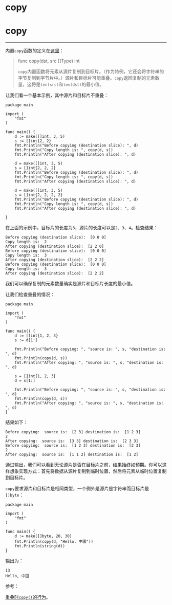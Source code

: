 # copy

# copy

* * *

内置`copy`函数的定义在[这里](https://golang.org/pkg/builtin/#copy)：

> func copy(dst, src []Type) int
> 
> `copy`内置函数将元素从源片复制到目标片。（作为特例，它还会将字符串的字节复制到字节片中。）源片和目标片可能重叠。`copy`返回复制的元素数量，这将是`len(src)`和`len(dst)`的最小值。

让我们看一个基本示例，其中源片和目标片不重叠：

```
package main

import (
    "fmt"
)

func main() {
    d := make([]int, 3, 5)
    s := []int{2, 2}
    fmt.Println("Before copying (destination slice): ", d)
    fmt.Println("Copy length is: ", copy(d, s))
    fmt.Println("After copying (destination slice): ", d)

    d = make([]int, 3, 5)
    s = []int{2, 2, 2}
    fmt.Println("Before copying (destination slice): ", d)
    fmt.Println("Copy length is: ", copy(d, s))
    fmt.Println("After copying (destination slice): ", d)

    d = make([]int, 3, 5)
    s = []int{2, 2, 2, 2}
    fmt.Println("Before copying (destination slice): ", d)
    fmt.Println("Copy length is: ", copy(d, s))
    fmt.Println("After copying (destination slice): ", d)

} 
```

在上面的示例中，目标片的长度为`3`，源片的长度可以是`2`、`3`、`4`。检查结果：

```
Before copying (destination slice):  [0 0 0]
Copy length is:  2
After copying (destination slice):  [2 2 0]
Before copying (destination slice):  [0 0 0]
Copy length is:  3
After copying (destination slice):  [2 2 2]
Before copying (destination slice):  [0 0 0]
Copy length is:  3
After copying (destination slice):  [2 2 2] 
```

我们可以确保复制的元素数量确实是源片和目标片长度的最小值。

让我们检查重叠的情况：

```
package main

import (
    "fmt"
)

func main() {
    d := []int{1, 2, 3}
    s := d[1:]

    fmt.Println("Before copying: ", "source is: ", s, "destination is: ", d)
    fmt.Println(copy(d, s))
    fmt.Println("After copying: ", "source is: ", s, "destination is: ", d)

    s = []int{1, 2, 3}
    d = s[1:]

    fmt.Println("Before copying: ", "source is: ", s, "destination is: ", d)
    fmt.Println(copy(d, s))
    fmt.Println("After copying: ", "source is: ", s, "destination is: ", d)
} 
```

结果如下：

```
Before copying:  source is:  [2 3] destination is:  [1 2 3]
2
After copying:  source is:  [3 3] destination is:  [2 3 3]
Before copying:  source is:  [1 2 3] destination is:  [2 3]
2
After copying:  source is:  [1 1 2] destination is:  [1 2] 
```

通过输出，我们可以看到无论源片是否在目标片之前，结果始终如预期。你可以这样想象实现方式：首先将数据从源片复制到临时位置，然后将元素从临时位置复制到目标片。

`copy`要求源片和目标片是相同类型，一个例外是源片是字符串而目标片是`[]byte`：

```
package main

import (
    "fmt"
)

func main() {
    d := make([]byte, 20, 30)
    fmt.Println(copy(d, "Hello, 中国"))
    fmt.Println(string(d))
} 
```

输出为：

```
13
Hello, 中国 
```

参考：

[重叠时`copy()`的行为](https://groups.google.com/forum/#!msg/Golang-Nuts/HI6RI18S8L0/v6xevVPeS9EJ)。
